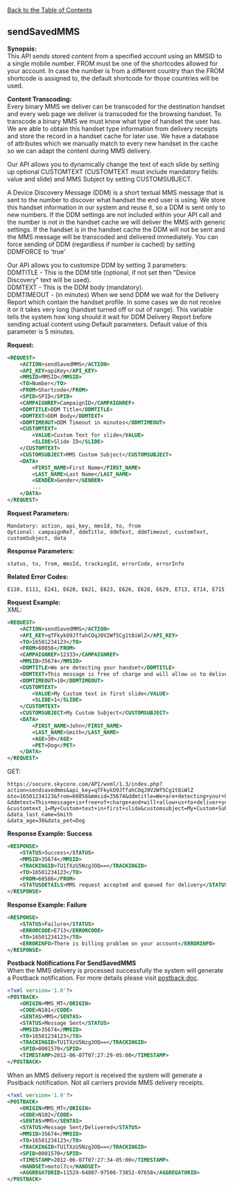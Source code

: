 [Back to the Table of Contents](/1.3/README.md)

## sendSavedMMS

__Synopsis:__  
This API sends stored content from a specified account using an MMSID to a single mobile number. FROM must be one of the shortcodes allowed for your account. In case the number is from a different country than the FROM shortcode is assigned to, the default shortcode for those countries will be used.

__Content Transcoding:__  
Every binary MMS we deliver can be transcoded for the destination handset and every web page we deliver is transcoded for the browsing handset. To transcode a binary MMS we must know what type of handset the user has. We are able to obtain this handset type information from delivery receipts and store the record in a handset cache for later use. We have a database of attributes which we manually match to every new handset in the cache so we can adapt the content during MMS delivery.

Our API allows you to dynamically change the text of each slide by setting up optional CUSTOMTEXT (CUSTOMTEXT must include mandatory fields: value and slide) and MMS Subject by setting CUSTOMSUBJECT.

A Device Discovery Message (DDM) is a short textual MMS message that is sent to the number to discover what handset the end user is using. We store this handset information in our system and reuse it, so a DDM is sent only to new numbers. If the DDM settings are not included within your API call and the number is not in the handset cache we will deliver the MMS with generic settings. If the handset is in the handset cache the DDM will not be sent and the MMS message will be transcoded and delivered immediately. You can force sending of DDM (regardless if number is cached) by setting DDMFORCE to 'true'

Our API allows you to customize DDM by setting 3 parameters:  
DDMTITLE - This is the DDM title (optional, if not set then "Device Discovery" text will be used).  
DDMTEXT - This is the DDM body (mandatory).  
DDMTIMEOUT - (in minutes) When we send DDM we wait for the Delivery Report which contain the handset profile. In some cases we do not receive it or it takes very long (handset turned off or out of range). This variable tells the system how long should it wait for DDM Delivery Report before sending actual content using Default parameters. Default value of this parameter is 5 minutes.

__Request:__
```xml
<REQUEST>
    <ACTION>sendSavedMMS</ACTION>
    <API_KEY>apiKey</API_KEY>
    <MMSID>MMSID</MMSID>
    <TO>Number</TO>
    <FROM>Shortcode</FROM>
    <SPID>SPID</SPID>
    <CAMPAIGNREF>CampaignID</CAMPAIGNREF>
    <DDMTITLE>DDM Title</DDMTITLE>
    <DDMTEXT>DDM Body</DDMTEXT>
    <DDMTIMEOUT>DDM Timeout in minutes</DDMTIMEOUT>
    <CUSTOMTEXT>
        <VALUE>Custom Text for slide</VALUE>
        <SLIDE>Slide ID</SLIDE>
    </CUSTOMTEXT>
    <CUSTOMSUBJECT>MMS Custom Subject</CUSTOMSUBJECT>
    <DATA>
        <FIRST_NAME>First Name</FIRST_NAME>
        <LAST_NAME>Last Name</LAST_NAME>
        <GENDER>Gender</GENDER>
        ...
    </DATA>        
</REQUEST>
```

__Request Parameters:__

    Mandatory: action, api_key, mmsId, to, from
    Optional: campaignRef, ddmTitle, ddmText, ddmTimeout, customText, customSubject, data

__Response Parameters:__

    status, to, from, mmsId, trackingId, errorCode, errorInfo

__Related Error Codes:__

    E110, E111, E241, E620, E621, E623, E626, E628, E629, E713, E714, E715

__Request Example:__  
XML:
```xml
<REQUEST>
    <ACTION>sendSavedMMS</ACTION>
    <API_KEY>qTFkykO9JTfahCOqJ0V2Wf5Cg1t8iWlZ</API_KEY>
    <TO>16501234123</TO>
    <FROM>60856</FROM>
    <CAMPAIGNREF>12333</CAMPAIGNREF>
    <MMSID>35674</MMSID>
    <DDMTITLE>We are detecting your handset</DDMTITLE>
    <DDMTEXT>This message is free of charge and will allow us to deliver your content nice and smooth</DDMTEXT>
    <DDMTIMEOUT>10</DDMTIMEOUT>
    <CUSTOMTEXT>
        <VALUE>My Custom text in first slide</VALUE>
        <SLIDE>1</SLIDE>
    </CUSTOMTEXT>
    <CUSTOMSUBJECT>My Custom Subject</CUSTOMSUBJECT>
    <DATA>
        <FIRST_NAME>John</FIRST_NAME>
        <LAST_NAME>Smith</LAST_NAME>
        <AGE>30</AGE>
        <PET>Dog</PET>
    </DATA>        
</REQUEST>
```

GET:

    https://secure.skycore.com/API/wxml/1.3/index.php?action=sendsavedmms&api_key=qTFkykO9JTfahCOqJ0V2Wf5Cg1t8iWlZ
    &to=16501234123&from=60856&mmsid=35674&ddmtitle=We+are+detecting+your+handset
    &ddmtext=This+message+is+free+of+charge+and+will+allow+us+to+deliver+your+content+nice+and+smooth&ddmtimeout=5
    &customtext_1=My+Custom+text+in+first+slide&customsubject=My+Custom+Subject&data_first_name=John
    &data_last_name=Smith
    &data_age=30&data_pet=Dog

__Response Example: Success__
```xml
<RESPONSE>
    <STATUS>Success</STATUS>
    <MMSID>35674</MMSID>
    <TRACKINGID>TU1TXzU5Nzg3OQ==</TRACKINGID>
    <TO>16501234123</TO>
    <FROM>60586</FROM>
    <STATUSDETAILS>MMS request accepted and queued for delivery</STATUSDETAILS>
</RESPONSE>
```

__Response Example: Failure__
```xml
<RESPONSE>
    <STATUS>Failure</STATUS>
    <ERRORCODE>E713</ERRORCODE>
    <TO>16501234123</TO>
    <ERRORINFO>There is billing problem on your account</ERRORINFO>
</RESPONSE>
```

__Postback Notifications For SendSavedMMS__  
When the MMS delivery is processed successfully the system will generate a Postback notification. For more details please visit [postback doc](https://github.com/SkycoreMobile/API/blob/master/1.3/CONTENTS/POSTBACKS/POSTBACK_DELIVERY_REPORTS.md).
```xml
<?xml version='1.0'?>
<POSTBACK>
    <ORIGIN>MMS_MT</ORIGIN>
    <CODE>N101</CODE>
    <SENTAS>MMS</SENTAS>
    <STATUS>Message Sent</STATUS>
    <MMSID>35674</MMSID>
    <TO>16501234123</TO>
    <TRACKINGID>TU1TXzU5Nzg3OQ==</TRACKINGID>
    <SPID>0001570</SPID>
    <TIMESTAMP>2012-06-07T07:27:29-05:00</TIMESTAMP>
</POSTBACK>
```

When an MMS delivery report is received the system will generate a Postback notification. Not all carriers provide MMS delivery receipts.
```xml
<?xml version='1.0'?>
<POSTBACK>
    <ORIGIN>MMS_MT</ORIGIN>
    <CODE>N102</CODE>
    <SENTAS>MMS</SENTAS>
    <STATUS>Message Sent/Delivered</STATUS>
    <MMSID>35674</MMSID>
    <TO>16501234123</TO>
    <TRACKINGID>TU1TXzU5Nzg3OQ==</TRACKINGID>
    <SPID>0001570</SPID>
    <TIMESTAMP>2012-06-07T07:27:34-05:00</TIMESTAMP>
    <HANDSET>motol7c</HANDSET>
    <AGGREGATORID>11529-64807-97508-73852-97658</AGGREGATORID>
</POSTBACK>
```
